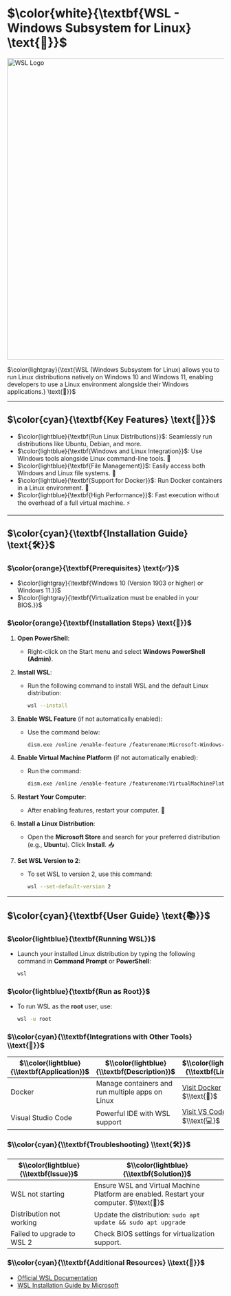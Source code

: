 # $\color{white}{\textbf{WSL - Windows Subsystem for Linux} \text{🐧}}$

<img src="https://github.com/user-attachments/assets/aaeed8ed-65a0-4495-a906-3ad85db3aff8" alt="WSL Logo" width="700"/>

$\color{lightgray}{\text{WSL (Windows Subsystem for Linux) allows you to run Linux distributions natively on Windows 10 and Windows 11, enabling developers to use a Linux environment alongside their Windows applications.} \text{🌟}}$

---

## $\color{cyan}{\textbf{Key Features} \text{🌟}}$

- $\color{lightblue}{\textbf{Run Linux Distributions}}$: Seamlessly run distributions like Ubuntu, Debian, and more.
- $\color{lightblue}{\textbf{Windows and Linux Integration}}$: Use Windows tools alongside Linux command-line tools. $\text{🔄}$
- $\color{lightblue}{\textbf{File Management}}$: Easily access both Windows and Linux file systems. $\text{📁}$
- $\color{lightblue}{\textbf{Support for Docker}}$: Run Docker containers in a Linux environment. $\text{🐳}$
- $\color{lightblue}{\textbf{High Performance}}$: Fast execution without the overhead of a full virtual machine. $\text{⚡}$

---

## $\color{cyan}{\textbf{Installation Guide} \text{🛠️}}$

### $\color{orange}{\textbf{Prerequisites} \text{✅}}$

- $\color{lightgray}{\textbf{Windows 10 (Version 1903 or higher) or Windows 11.}}$
- $\color{lightgray}{\textbf{Virtualization must be enabled in your BIOS.}}$

### $\color{orange}{\textbf{Installation Steps} \text{🚀}}$

1. **Open PowerShell**:
   - Right-click on the Start menu and select **Windows PowerShell (Admin)**.

2. **Install WSL**:
   - Run the following command to install WSL and the default Linux distribution:
     ```bash
     wsl --install
     ```

3. **Enable WSL Feature** (if not automatically enabled):
   - Use the command below:
     ```bash
     dism.exe /online /enable-feature /featurename:Microsoft-Windows-Subsystem-Linux /all /norestart
     ```

4. **Enable Virtual Machine Platform** (if not automatically enabled):
   - Run the command:
     ```bash
     dism.exe /online /enable-feature /featurename:VirtualMachinePlatform /all /norestart
     ```

5. **Restart Your Computer**:
   - After enabling features, restart your computer. $\text{🔄}$

6. **Install a Linux Distribution**:
   - Open the **Microsoft Store** and search for your preferred distribution (e.g., **Ubuntu**). Click **Install**. $\text{📥}$

7. **Set WSL Version to 2**:
   - To set WSL to version 2, use this command:
     ```bash
     wsl --set-default-version 2
     ```

---

## $\color{cyan}{\textbf{User Guide} \text{📚}}$

### $\color{lightblue}{\textbf{Running WSL}}$

- Launch your installed Linux distribution by typing the following command in **Command Prompt** or **PowerShell**:
  ```bash
  wsl
### $\color{lightblue}{\textbf{Run as Root}}$

- To run WSL as the **root** user, use:
  ```bash
  wsl -u root                  

### $\\color{cyan}{\\textbf{Integrations with Other Tools} \\text{🔗}}$

| $\\color{lightblue}{\\textbf{Application}}$              | $\\color{lightblue}{\\textbf{Description}}$                                             | $\\color{lightblue}{\\textbf{Link}}$                      |
|----------------------------------------------------------|-----------------------------------------------------------------------------------------|-----------------------------------------------------------|
| Docker                                                   | Manage containers and run multiple apps on Linux                                       | [Visit Docker](https://www.docker.com/) $\\text{🐳}$      |
| Visual Studio Code                                       | Powerful IDE with WSL support                                                          | [Visit VS Code](https://code.visualstudio.com/) $\\text{💻}$ |



### $\\color{cyan}{\\textbf{Troubleshooting} \\text{🛠️}}$

| $\\color{lightblue}{\\textbf{Issue}}$                       | $\\color{lightblue}{\\textbf{Solution}}$                                                   |
|-------------------------------------------------------------|--------------------------------------------------------------------------------------------|
| WSL not starting                                            | Ensure WSL and Virtual Machine Platform are enabled. Restart your computer. $\\text{🔄}$   |
| Distribution not working                                    | Update the distribution: `sudo apt update && sudo apt upgrade`                            |
| Failed to upgrade to WSL 2                                  | Check BIOS settings for virtualization support.                                           |


### $\\color{cyan}{\\textbf{Additional Resources} \\text{📖}}$

- [Official WSL Documentation](https://docs.microsoft.com/en-us/windows/wsl/)
- [WSL Installation Guide by Microsoft](https://docs.microsoft.com/en-us/windows/wsl/install)







